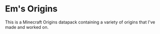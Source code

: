 # Em's Origins
This is a Minecraft Origins datapack containing a variety of origins that I've made and worked on.
